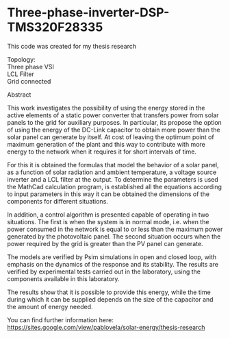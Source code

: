 # Three-phase-inverter-DSP-TMS320F28335

This code was created for my thesis research

Topology:<br />
Three phase VSI<br />
LCL Filter<br />
Grid connected<br />


Abstract

This work investigates the possibility of using the energy stored in the active elements of a static power converter that transfers power from solar panels to the grid for auxiliary purposes. In particular, its propose the option of using the energy of the DC-Link capacitor to obtain more power than the solar panel can generate by itself. At cost of leaving the optimum point of maximum generation of the plant and this way to contribute with more energy to the network when it requires it for short intervals of time.

For this it is obtained the formulas that model the behavior of a solar panel, as a function of solar radiation and ambient temperature, a voltage source inverter and a LCL filter at the output. To determine the parameters is used the MathCad calculation program, is established all the equations according to input parameters in this way it can be obtained the dimensions of the components for different situations.

In addition, a control algorithm is presented capable of operating in two situations. The first is when the system is in normal mode, i.e. when the power consumed in the network is equal to or less than the maximum power generated by the photovoltaic panel. The second situation occurs when the power required by the grid is greater than the PV panel can generate.

The models are verified by Psim simulations in open and closed loop, with emphasis on the dynamics of the response and its stability. The results are verified by experimental tests carried out in the laboratory, using the components available in this laboratory.

The results show that it is possible to provide this energy, while the time during which it can be supplied depends on the size of the capacitor and the amount of energy needed.

You can find further information here:
https://sites.google.com/view/pablovela/solar-energy/thesis-research


